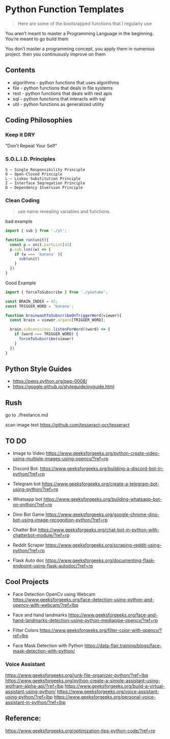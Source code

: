 # Python Function Templates
> Here are some of the bootsrapped functions that I regularly use

You aren’t meant to master a Programming Language in the beginning.
You’re meant to go build them 

You don’t master a programming concept, 
you apply them in numerous project.
then you continuously improve on them

## Contents

- algorithms - python functions that uses algorithms
- file - python functions that deals in file systems
- rest - python functions that deals with rest apis
- sql - python functions that interacts with sql
- util - python functions as generalized utility 

## Coding Philosophies

### Keep it DRY
"Don't Repeat Your Self"

### S.O.L.I.D. Principles
```
S – Single Responsibility Principle
O – Open-Closed Principle
L – Liskov Substitution Principle
I – Interface Segregation Principle
D – Dependency Inversion Principle
```

### Clean Coding 
> use name revealing variables and functions.  

bad example
```js
import { sub } from './yt';

function run(unit){
  const p = unit.partList[42]
  p.sub.lsn((w) => {
    if (w === 'banana' ){
      sub(unit)
    }
  })
}
```

Good Example
```js
import { forceToSubscribe } from './youtube';

const BRAIN_INDEX = 42;
const TRIGGER_WORD = 'banana';

function brainwashToSubscribeOnTriggerWord(viewer){
  const brain = viewer.organs[TRIGGER_WORD];

  brain.subconscious.listenForWord((word) => {
    if (word === TRIGGER_WORD) {
      forceToSubscribe(viewer)
    }
  })
}
```

## Python Style Guides

- https://peps.python.org/pep-0008/
- https://google.github.io/styleguide/pyguide.html

## Rush 

go to ./freelance.md 

scan image text 
https://github.com/tesseract-ocr/tesseract

## TO DO 
- Image to Video 
https://www.geeksforgeeks.org/python-create-video-using-multiple-images-using-opencv/?ref=rp

- Discord Bot: 
https://www.geeksforgeeks.org/building-a-discord-bot-in-python/?ref=rp

- Telegram bot
https://www.geeksforgeeks.org/create-a-telegram-bot-using-python/?ref=rp

- Whatsapp bot 
https://www.geeksforgeeks.org/building-whatsapp-bot-on-python/?ref=rp

- Dino Bot Game
https://www.geeksforgeeks.org/google-chrome-dino-bot-using-image-recognition-python/?ref=rp

- Chatter Bot 
https://www.geeksforgeeks.org/chat-bot-in-python-with-chatterbot-module/?ref=rp 

- Reddit Scraper 
https://www.geeksforgeeks.org/scraping-reddit-using-python/?ref=rp 


- Flask Auto doc 
https://www.geeksforgeeks.org/documenting-flask-endpoint-using-flask-autodoc/?ref=rp 

## Cool Projects 

- Face Detection OpenCv  using Webcam
https://www.geeksforgeeks.org/face-detection-using-python-and-opencv-with-webcam/?ref=lbp

- Face and hand landmarks 
https://www.geeksforgeeks.org/face-and-hand-landmarks-detection-using-python-mediapipe-opencv/?ref=rp 

- Filter Colors
https://www.geeksforgeeks.org/filter-color-with-opencv/?ref=lbp

- Face Mask Detection with Python 
https://data-flair.training/blogs/face-mask-detection-with-python/


### Voice Assistant 

https://www.geeksforgeeks.org/junk-file-organizer-python/?ref=lbp
https://www.geeksforgeeks.org/python-create-a-simple-assistant-using-wolfram-alpha-api/?ref=lbp
https://www.geeksforgeeks.org/build-a-virtual-assistant-using-python/
https://www.geeksforgeeks.org/voice-assistant-using-python/?ref=lbp
https://www.geeksforgeeks.org/personal-voice-assistant-in-python/?ref=lbp

## Reference:

https://www.geeksforgeeks.org/optimization-tips-python-code/?ref=rp
